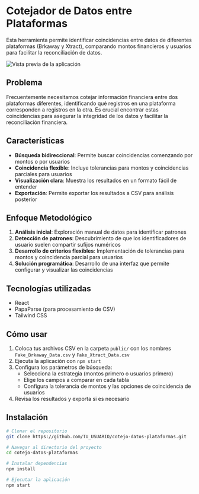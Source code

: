 # Cotejador de Datos entre Plataformas

Esta herramienta permite identificar coincidencias entre datos de diferentes plataformas (Brkaway y Xtract), comparando montos financieros y usuarios para facilitar la reconciliación de datos.

![Vista previa de la aplicación](ruta-a-una-captura-de-pantalla.png)

## Problema

Frecuentemente necesitamos cotejar información financiera entre dos plataformas diferentes, identificando qué registros en una plataforma corresponden a registros en la otra. Es crucial encontrar estas coincidencias para asegurar la integridad de los datos y facilitar la reconciliación financiera.

## Características

- **Búsqueda bidireccional**: Permite buscar coincidencias comenzando por montos o por usuarios
- **Coincidencia flexible**: Incluye tolerancias para montos y coincidencias parciales para usuarios
- **Visualización clara**: Muestra los resultados en un formato fácil de entender
- **Exportación**: Permite exportar los resultados a CSV para análisis posterior

## Enfoque Metodológico

1. **Análisis inicial**: Exploración manual de datos para identificar patrones
2. **Detección de patrones**: Descubrimiento de que los identificadores de usuario suelen compartir sufijos numéricos
3. **Desarrollo de criterios flexibles**: Implementación de tolerancias para montos y coincidencia parcial para usuarios
4. **Solución programática**: Desarrollo de una interfaz que permite configurar y visualizar las coincidencias

## Tecnologías utilizadas

- React
- PapaParse (para procesamiento de CSV)
- Tailwind CSS

## Cómo usar

1. Coloca tus archivos CSV en la carpeta `public/` con los nombres `Fake_Brkaway_Data.csv` y `Fake_Xtract_Data.csv`
2. Ejecuta la aplicación con `npm start`
3. Configura los parámetros de búsqueda:
   - Selecciona la estrategia (montos primero o usuarios primero)
   - Elige los campos a comparar en cada tabla
   - Configura la tolerancia de montos y las opciones de coincidencia de usuarios
4. Revisa los resultados y exporta si es necesario

## Instalación

```bash
# Clonar el repositorio
git clone https://github.com/TU_USUARIO/cotejo-datos-plataformas.git

# Navegar al directorio del proyecto
cd cotejo-datos-plataformas

# Instalar dependencias
npm install

# Ejecutar la aplicación
npm start
```
